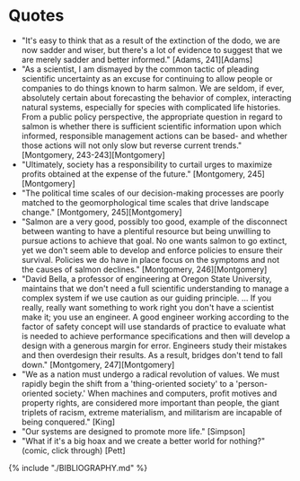 # Quotes

* "It's easy to think that as a result of the extinction of the dodo, we are now sadder and wiser, but there's a lot of evidence to suggest that we are merely sadder and better informed." [Adams, 241][Adams]
* "As a scientist, I am dismayed by the common tactic of pleading scientific uncertainty as an excuse for continuing to allow people or companies to do things known to harm salmon. We are seldom, if ever, absolutely certain about forecasting the behavior of complex, interacting natural systems, especially for species with complicated life histories. From a public policy perspective, the appropriate question in regard to salmon is whether there is sufficient scientific information upon which informed, responsible management actions can be based- and whether those actions will not only slow but reverse current trends." [Montgomery, 243-243][Montgomery]
* "Ultimately, society has a responsibility to curtail urges to maximize profits obtained at the expense of the future." [Montgomery, 245][Montgomery]
* "The political time scales of our decision-making processes are poorly matched to the geomorphological time scales that drive landscape change." [Montgomery, 245][Montgomery]
* "Salmon are a very good, possibly too good, example of the disconnect between wanting to have a plentiful resource but being unwilling to pursue actions to achieve that goal. No one wants salmon to go extinct, yet we don't seem able to develop and enforce policies to ensure their survival. Policies we do have in place focus on the symptoms and not the causes of salmon declines." [Montgomery, 246][Montgomery]
* "David Bella, a professor of engineering at Oregon State University, maintains that we don't need a full scientific understanding to manage a complex system if we use caution as our guiding principle. ... If you really, really want something to work right you don't have a scientist make it; you use an engineer. A good engineer working according to the factor of safety concept will use standards of practice to evaluate what is needed to achieve performance specifications and then will develop a design with a generous margin for error. Engineers study their mistakes and then overdesign their results. As a result, bridges don't tend to fall down." [Montgomery, 247][Montgomery]
* "We as a nation must undergo a radical revolution of values. We must rapidly begin the shift from a 'thing-oriented society' to a 'person-oriented society.' When machines and computers, profit motives and property rights, are considered more important than people, the giant triplets of racism, extreme materialism, and militarism are incapable of being conquered." [King]
* "Our systems are designed to promote more life." [Simpson]
* "What if it's a big hoax and we create a better world for nothing?" (comic, click through) [Pett]

{% include "./BIBLIOGRAPHY.md" %}
